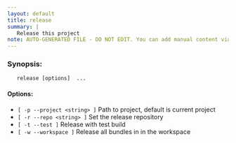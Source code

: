 ```yaml
---
layout: default
title: release
summary: |
   Release this project
note: AUTO-GENERATED FILE - DO NOT EDIT. You can add manual content via same filename in _ext sub-folder. 
---
```


### Synopsis: #
	   release [options]  ...


#### Options: #
- `[ -p --project <string> ]` Path to project, default is current project
- `[ -r --repo <string> ]` Set the release repository
- `[ -t --test ]` Release with test build
- `[ -w --workspace ]` Release all bundles in in the workspace

